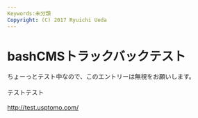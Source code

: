 ```yaml
---
Keywords:未分類
Copyright: (C) 2017 Ryuichi Ueda
---
```

# bashCMSトラックバックテスト
ちょーっとテスト中なので、このエントリーは無視をお願いします。<br />
<br />
テストテスト<br />
<br />
<a href="http://test.usptomo.com/">http://test.usptomo.com/</a>
